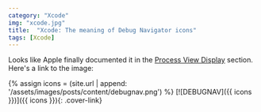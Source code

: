 ```yaml
---
category: "Xcode"
img: "xcode.jpg"
title:  "Xcode: The meaning of Debug Navigator icons"
tags: [Xcode]
---
```

Looks like Apple finally documented it in the [Process View Display](https://developer.apple.com/library/ios/documentation/DeveloperTools/Conceptual/debugging_with_xcode/chapters/debugging_tools.html#//apple_ref/doc/uid/TP40015022-CH8-SW19) section. Here's a link to the image:

{% assign icons = (site.url | append: '/assets/images/posts/content/debugnav.png') %}
[![DEBUGNAV]({{ icons }})]({{ icons }}){: .cover-link}
